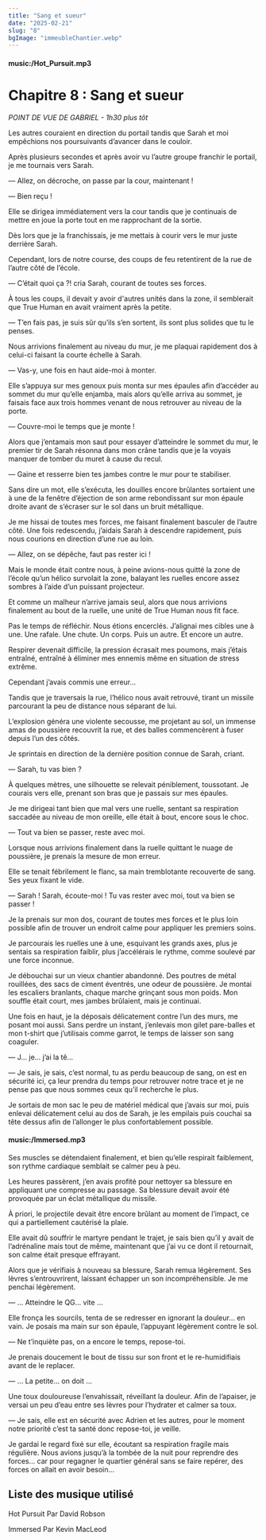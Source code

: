 ```yaml
---
title: "Sang et sueur"
date: "2025-02-21"
slug: "8"
bgImage: "immeubleChantier.webp"
---
```


#### music:/Hot_Pursuit.mp3

# Chapitre 8 : Sang et sueur

*POINT DE VUE DE GABRIEL - 1h30 plus tôt*

Les autres couraient en direction du portail tandis que Sarah et moi empêchions nos poursuivants d’avancer dans le couloir.

Après plusieurs secondes et après avoir vu l’autre groupe franchir le portail, je me tournais vers Sarah.

— Allez, on décroche, on passe par la cour, maintenant !

— Bien reçu !

Elle se dirigea immédiatement vers la cour tandis que je continuais de mettre en joue la porte tout en me rapprochant de la sortie.

Dès lors que je la franchissais, je me mettais à courir vers le mur juste derrière Sarah.

Cependant, lors de notre course, des coups de feu retentirent de la rue de l’autre côté de l’école.

— C’était quoi ça ?! cria Sarah, courant de toutes ses forces.

À tous les coups, il devait y avoir d'autres unités dans la zone, il semblerait que True Human en avait vraiment après la petite.

— T’en fais pas, je suis sûr qu’ils s’en sortent, ils sont plus solides que tu le penses.

Nous arrivions finalement au niveau du mur, je me plaquai rapidement dos à celui-ci faisant la courte échelle à Sarah.

— Vas-y, une fois en haut aide-moi à monter.

Elle s’appuya sur mes genoux puis monta sur mes épaules afin d’accéder au sommet du mur qu’elle enjamba, mais alors qu’elle arriva au sommet, je faisais face aux trois hommes venant de nous retrouver au niveau de la porte.

— Couvre-moi le temps que je monte !

Alors que j’entamais mon saut pour essayer d’atteindre le sommet du mur, le premier tir de Sarah résonna dans mon crâne tandis que je la voyais manquer de tomber du muret à cause du recul.

— Gaine et resserre bien tes jambes contre le mur pour te stabiliser.

Sans dire un mot, elle s’exécuta, les douilles encore brûlantes sortaient une à une de la fenêtre d’éjection de son arme rebondissant sur mon épaule droite avant de s’écraser sur le sol dans un bruit métallique.

Je me hissai de toutes mes forces, me faisant finalement basculer de l’autre côté. Une fois redescendu, j’aidais Sarah à descendre rapidement, puis nous courions en direction d’une rue au loin.

— Allez, on se dépêche, faut pas rester ici !

Mais le monde était contre nous, à peine avions-nous quitté la zone de l’école qu’un hélico survolait la zone, balayant les ruelles encore assez sombres à l’aide d’un puissant projecteur.

Et comme un malheur n’arrive jamais seul, alors que nous arrivions finalement au bout de la ruelle, une unité de True Human nous fit face.

Pas le temps de réfléchir. Nous étions encerclés. J’alignai mes cibles une à une. Une rafale. Une chute. Un corps. Puis un autre. Et encore un autre.

Respirer devenait difficile, la pression écrasait mes poumons, mais j’étais entraîné, entraîné à éliminer mes ennemis même en situation de stress extrême.

Cependant j’avais commis une erreur…

Tandis que je traversais la rue, l’hélico nous avait retrouvé, tirant un missile parcourant la peu de distance nous séparant de lui.

L’explosion généra une violente secousse, me projetant au sol, un immense amas de poussière recouvrit la rue, et des balles commencèrent à fuser depuis l’un des côtés.

Je sprintais en direction de la dernière position connue de Sarah, criant.

— Sarah, tu vas bien ?

À quelques mètres, une silhouette se relevait péniblement, toussotant. Je courais vers elle, prenant son bras que je passais sur mes épaules.

Je me dirigeai tant bien que mal vers une ruelle, sentant sa respiration saccadée au niveau de mon oreille, elle était à bout, encore sous le choc.

— Tout va bien se passer, reste avec moi.

Lorsque nous arrivions finalement dans la ruelle quittant le nuage de poussière, je prenais la mesure de mon erreur.

Elle se tenait fébrilement le flanc, sa main tremblotante recouverte de sang. Ses yeux fixant le vide.

— Sarah ! Sarah, écoute-moi ! Tu vas rester avec moi, tout va bien se passer !

Je la prenais sur mon dos, courant de toutes mes forces et le plus loin possible afin de trouver un endroit calme pour appliquer les premiers soins.

Je parcourais les ruelles une à une, esquivant les grands axes, plus je sentais sa respiration faiblir, plus j’accélérais le rythme, comme soulevé par une force inconnue.

Je débouchai sur un vieux chantier abandonné. Des poutres de métal rouillées, des sacs de ciment éventrés, une odeur de poussière. Je montai les escaliers branlants, chaque marche grinçant sous mon poids. Mon souffle était court, mes jambes brûlaient, mais je continuai.

Une fois en haut, je la déposais délicatement contre l’un des murs, me posant moi aussi. Sans perdre un instant, j’enlevais mon gilet pare-balles et mon t-shirt que j’utilisais comme garrot, le temps de laisser son sang coaguler.

— J… je… j’ai la tê…

— Je sais, je sais, c’est normal, tu as perdu beaucoup de sang, on est en sécurité ici, ça leur prendra du temps pour retrouver notre trace et je ne pense pas que nous sommes ceux qu’il recherche le plus.

Je sortais de mon sac le peu de matériel médical que j’avais sur moi, puis enlevai délicatement celui au dos de Sarah, je les empilais puis couchai sa tête dessus afin de l’allonger le plus confortablement possible.

#### music:/Immersed.mp3

Ses muscles se détendaient finalement, et bien qu’elle respirait faiblement, son rythme cardiaque semblait se calmer peu à peu.

Les heures passèrent, j’en avais profité pour nettoyer sa blessure en appliquant une compresse au passage. Sa blessure devait avoir été provoquée par un éclat métallique du missile.

À priori, le projectile devait être encore brûlant au moment de l’impact, ce qui a partiellement cautérisé la plaie.

Elle avait dû souffrir le martyre pendant le trajet, je sais bien qu’il y avait de l’adrénaline mais tout de même, maintenant que j’ai vu ce dont il retournait, son calme était presque effrayant.

Alors que je vérifiais à nouveau sa blessure, Sarah remua légèrement. Ses lèvres s’entrouvrirent, laissant échapper un son incompréhensible. Je me penchai légèrement.

— … Atteindre le QG… vite …

Elle fronça les sourcils, tenta de se redresser en ignorant la douleur… en vain. Je posais ma main sur son épaule, l’appuyant légèrement contre le sol.

— Ne t’inquiète pas, on a encore le temps, repose-toi.

Je prenais doucement le bout de tissu sur son front et le re-humidifiais avant de le replacer.

— … La petite… on doit …

Une toux douloureuse l’envahissait, réveillant la douleur. Afin de l’apaiser, je versai un peu d’eau entre ses lèvres pour l’hydrater et calmer sa toux.

— Je sais, elle est en sécurité avec Adrien et les autres, pour le moment notre priorité c’est ta santé donc repose-toi, je veille.

Je gardai le regard fixé sur elle, écoutant sa respiration fragile mais régulière. Nous avions jusqu’à la tombée de la nuit pour reprendre des forces… car pour regagner le quartier général sans se faire repérer, des forces on allait en avoir besoin…

## Liste des musique utilisé

Hot Pursuit Par David Robson

Immersed Par Kevin MacLeod